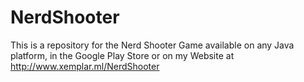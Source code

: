 # NerdShooter

This is a repository for the Nerd Shooter Game available on any Java platform, in the Google Play Store or on my Website at http://www.xemplar.ml/NerdShooter
